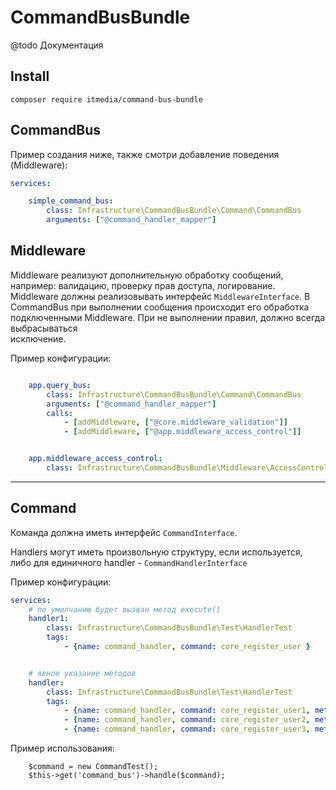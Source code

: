 CommandBusBundle
==========

@todo Документация


Install
-------

```
composer require itmedia/command-bus-bundle 
```


CommandBus 
-----------

Пример создания ниже, также смотри добавление поведения (Middleware):

```yml
services:

    simple_command_bus:
        class: Infrastructure\CommandBusBundle\Command\CommandBus
        arguments: ["@command_handler_mapper"]

```


Middleware
----------

Middleware реализуют дополнительную обработку сообщений, например: валидацию, проверку прав доступа, логирование.
Middleware должны реализовывать интерфейс `MiddlewareInterface`. В CommandBus при выполнении сообщения
происходит его обработка подключенными Middleware. При не выполнении правил, должно всегда выбрасываться  
исключение.

Пример конфигурации:

```yml

    app.query_bus:
        class: Infrastructure\CommandBusBundle\Command\CommandBus
        arguments: ["@command_handler_mapper"]
        calls:
            - [addMiddleware, ["@core.middleware_validation"]]
            - [addMiddleware, ["@app.middleware_access_control"]]


    app.middleware_access_control:
        class: Infrastructure\CommandBusBundle\Middleware\AccessControlMiddleware

```



---



Command
-------

Команда должна иметь интерфейс `CommandInterface`.
 
Handlers могут иметь произвольную структуру, если используется, либо для единичного handler - `CommandHandlerInterface`

Пример конфигурации:

```yml
services:
    # по умолчанию будет вызван метод execute()
    handler1:
        class: Infrastructure\CommandBusBundle\Test\HandlerTest
        tags:
            - {name: command_handler, command: core_register_user } 


    # явное указание методов
    handler:
        class: Infrastructure\CommandBusBundle\Test\HandlerTest
        tags:
            - {name: command_handler, command: core_register_user1, method: methodName1 }
            - {name: command_handler, command: core_register_user2, method: methodName2 }
            - {name: command_handler, command: core_register_user3, method: methodName3 }
```

Пример использования:

```
    $command = new CommandTest();
    $this->get('command_bus')->handle($command);
```




